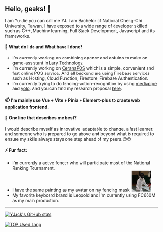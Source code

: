 ## Hello, geeks! 👋

I am Yu-Jie you can call me YJ. I am Bachelor of National Cheng-Chi University, Taiwan. I have exposed to a wide range of developer skilled such as C++, Machine learning, Full Stack Development, Javascript and its frameworks. 

#### 🔭 What do I do and What have I done?
* I’m currently working on combining opencv and arduino to make an game-assistant in [Lary Technology](https://github.com/Lary-Tech). 
* I’m currently working on [CeranaPOS](https://github.com/CeranaPOS) which is a simple, convenient and fast online POS service. And all backend are  using Firebase services such as Hosting, Cloud Function, Firestore, Firebase Authentication. 
* I’m currently trying to do fencing-action-recognition by using [mediapipe](https://github.com/google/mediapipe) and [yolo](https://github.com/ultralytics/yolov5). And you can find my research proposal [here](https://github.com/YJack0000/fencing_pose_detection/blob/main/Research%20Proposal.md).

#### 📫 I'm mainly use [Vue](https://github.com/vuejs/vue) + [Vite](https://github.com/vitejs/vite) + [Pinia](https://github.com/vuejs/pinia) + [Element-plus](https://github.com/element-plus/element-plus) to craete web application frontend. 

#### 💬 One line that describes me best?
I would describe myself as innovative, adaptable to change, a fast learner, and someone who is prepared to go above and beyond what is required to ensure my skills always stays one step ahead of my peers.😉😉
#### ⚡ Fun fact:
  * I'm currently a active fencer who will participate most of the National Ranking Tournament.
  * I have the same painting as my avatar on my fencing mask. <img src="https://github.com/YJack0000/YJack0000/blob/main/img/310815843_3393936450885057_8057995720039195938_n.png" height="70" />
  * My favorite keyboard brand is Leopold and I'm currently using FC660M as my main production. 
---
[![YJack's GitHub stats](https://github-readme-stats.vercel.app/api?username=YJack0000)](https://github.com/anuraghazra/github-readme-stats)
<br></br>
[![TOP Used Lang](https://github-readme-stats.vercel.app/api/top-langs/?username=YJack0000)](https://github.com/anuraghazra/github-readme-stats)
<!--
**YJack0000/YJack0000** is a ✨ _special_ ✨ repository because its `README.md` (this file) appears on your GitHub profile.

Here are some ideas to get you started:

- 🔭 I’m currently working on ...
- 🌱 I’m currently learning ...
- 👯 I’m looking to collaborate on ...
- 🤔 I’m looking for help with ...
- 💬 Ask me about ...
- 📫 How to reach me: ...
- 😄 Pronouns: ...
- ⚡ Fun fact: ...
-->
